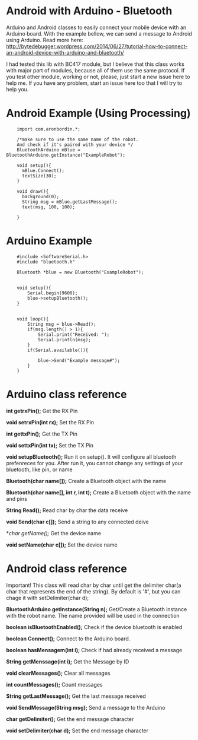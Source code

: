 Android with Arduino - Bluetooth
================================

Arduino and Android classes to easily connect your mobile device with an Arduino board.
With the example bellow, we can send a message to Android using Arduino.
Read more here: http://bytedebugger.wordpress.com/2014/06/27/tutorial-how-to-connect-an-android-device-with-arduino-and-bluetooth/

I had tested this lib with BC417 module, but I believe that this class works with major part of modules, because all of them use the same protocol. If you test other module, working or not, please, just start a new issue here to help me. If you have any problem, start an issue here too that I will try to help you.


Android Example (Using Processing)
==================================

		import com.aronbordin.*;

		/*make sure to use the same name of the robot. 
		And check if it's paired with your device */
		BluetoothArduino mBlue = BluetoothArduino.getInstance("ExampleRobot");

		void setup(){
		  mBlue.Connect();  
		  textSize(30);
		}

		void draw(){
		  background(0);
		  String msg = mBlue.getLastMessage();
		  text(msg, 100, 100);  
		  
		}

Arduino Example
===============

		#include <SoftwareSerial.h>
		#include "bluetooth.h"

		Bluetooth *blue = new Bluetooth("ExampleRobot");


		void setup(){
			Serial.begin(9600);
			blue->setupBluetooth();	
		}


		void loop(){
			String msg = blue->Read();
			if(msg.length() > 1){
				Serial.print("Received: ");
				Serial.println(msg);
			}
			if(Serial.available()){

				blue->Send("Example message#");
			}
		}


Arduino class reference
=======================

**int getrxPin();**
Get the RX Pin

**void setrxPin(int rx);**
Set the RX Pin

**int gettxPin();**
Get the TX Pin

**void settxPin(int tx);**
Set the TX Pin

**void setupBluetooth();**
Run it on setup(). It will configure all bluetooth prefenreces for you. 
After run it, you cannot change any settings of your bluetooth, like pin, or name

**Bluetooth(char name[]);**
Create a Bluetooth object with the name

**Bluetooth(char name[], int r, int t);**
Create a Bluetooth object with the name and pins

**String Read();**
Read char by char the data receive

**void Send(char c[]);**
Send a string to any connected deive

**char *getName();**
Get the device name

**void setName(char c[]);**
Set the device name


Android class reference
=======================
Important!
This class will read char by char until get the delimiter char(a char that represents the end of the string). 
By default is '#', but you can chage it with setDelimiter(char d);

**BluetoothArduino getInstance(String n);**
Get/Create a Bluetooth instance with the robot name. The name provided will be used in the connection

**boolean isBluetoothEnabled();**
Check if the device bluetooth is enabled

**boolean Connect();**
Connect to the Arduino board.

**boolean hasMensagem(int i);**
Check if had already received a message

**String getMenssage(int i);**
Get the Message by ID

**void clearMessages();**
Clear all messages

**int countMessages();**
Count messages

**String getLastMessage();**
Get the last message received

**void SendMessage(String msg);**
Send a message to the Arduino

**char getDelimiter();**
Get the end message character

**void setDelimiter(char d);**
Set the end message character
